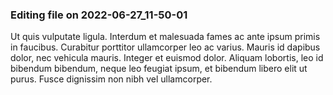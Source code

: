 

### Editing file on 2022-06-27_11-50-01

Ut quis vulputate ligula. Interdum et malesuada fames ac ante ipsum primis in faucibus. Curabitur porttitor ullamcorper leo ac varius. Mauris id dapibus dolor, nec vehicula mauris. Integer et euismod dolor. Aliquam lobortis, leo id bibendum bibendum, neque leo feugiat ipsum, et bibendum libero elit ut purus. Fusce dignissim non nibh vel ullamcorper.


